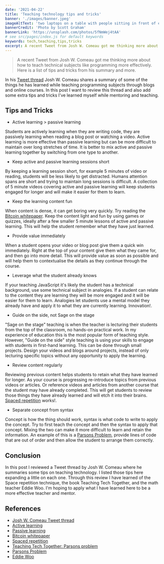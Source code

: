 ```yaml
---
date: '2021-04-22'
title: 'Teaching technology tips and tricks'
banner: './images/banner.jpeg'
imageAltText: 'two laptops on a table with people sitting in front of each talking'
bannerCredit: 'Photo by Scott Graham'
bannerLink: 'https://unsplash.com/photos/5fNmWej4tAA'
# see src/pages/index.js for default keywords
keywords: tech,teaching,tips,tricks
excerpt: A recent Tweet from Josh W. Comeau got me thinking more about how to teach technical subjects like programming more effectively. Here is a list of tips and tricks from his summary and more.
---
```


> A recent Tweet from Josh W. Comeau got me thinking more about how to teach technical subjects like programming more effectively. Here is a list of tips and tricks from his summary and more.

In his [Tweet thread](https://twitter.com/JoshWComeau/status/1381611771841146883) Josh W. Comeau shares a summary of some of the things he has learned while teaching programming subjects through blogs and online courses. In this post I want to review this thread and also add some extra tips and tricks I've learned myself while mentoring and teaching.

## Tips and Tricks

- Active learning > passive learning

Students are actively learning when they are writing code, they are passively learning when reading a blog post or watching a video. Active learning is more effective than passive learning but can be more difficult to maintain over long stretches of time. It is better to mix active and passive learning together by switching from one type to another.

- Keep active and passive learning sessions short

By keeping a learning session short, for example 5 minutes of video or reading, students will be less likely to get distracted. Humans attention spans are short and trying to maintain long sessions is difficult. A collection of 5 minute videos covering active and passive learning will keep students engaged for longer and will make it easier for them to learn.

- Keep the learning content fun

When content is dense, it can get boring very quickly. Try reading the [Bitcoin whitepaper](https://bitcoin.org/bitcoin.pdf). Keep the content light and fun by using games or quizzes, ideally after a few smaller 5 minute lessons of active and passive learning. This will help the student remember what they have just learned.

- Provide value immediately

When a student opens your video or blog post give them a quick win immediately. Right at the top of your content give them what they came for, and then go into more detail. This will provide value as soon as possible and will help them to contextualise the details as they continue through the course.

- Leverage what the student already knows

If your teaching JavaScript it's likely the student has a technical background, use some technical subject in analogies. If a student can relate to the content they are learning they will be more engaged and it will be easier for them to learn. Analogies let students use a mental model they already have and apply it to what they are currently learning. Innovation!.

- Guide on the side, not Sage on the stage

"Sage on the stage" teaching is when the teacher is lecturing their students from the top of the classroom, no hands-on practical work. In my experience of education this is the most popular form of teaching style. However, "Guide on the side" style teaching is using your skills to engage with students in first-hand learning. This can be done through small projects. Design your videos and blogs around projects, instead of only lecturing specific topics without any opportunity to apply the learning.

- Review content regularly

Reviewing previous content helps students to retain what they have learned for longer. As your course is progressing re-introduce topics from previous videos or articles. Or reference videos and articles from another course that the student may have already completed. This will get students to review those things they have already learned and will etch it into their brains. [Spaced repetition](https://ncase.me/remember/) works!.

- Separate concept from syntax

Concept is how the thing should work, syntax is what code to write to apply the concept. Try to first teach the concept and then the syntax to apply that concept. Mixing the two can make it more difficult to learn and retain the information. An example of this is a [Parsons Problem](https://dl.acm.org/doi/10.5555/1151869.1151890), provide lines of code that are out of order and then allow the student to arrange them correctly.

## Conclusion

In this post I reviewed a Tweet thread by Josh W. Comeau where he summaries some tips on teaching technology. I listed those tips here expanding a little on each one. Through this review I have learned of the Space repetition technique, the book Teaching Tech Together, and the math teacher Eddie Woo. I'm hoping to apply what I have learned here to be a more effective teacher and mentor.

## References

- [Josh W. Comeau Tweet thread](https://twitter.com/JoshWComeau/status/1381611771841146883)
- [Active learning](https://en.wikipedia.org/wiki/Active_learning)
- [Passive learning](https://en.wikipedia.org/wiki/Passive_learning)
- [Bitcoin whitepaper](https://bitcoin.org/bitcoin.pdf)
- [Spaced repetition](https://ncase.me/remember/)
- [Teaching Tech Together: Parsons problem](http://teachtogether.tech/en/index.html#parsons-problems)
- [Parsons Problem](https://dl.acm.org/doi/10.5555/1151869.1151890)
- [Eddie Woo](https://www.youtube.com/channel/UCq0EGvLTyy-LLT1oUSO_0FQ)
